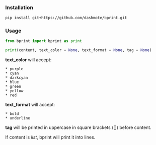 ### **Installation**
```bash
pip install git+https://github.com/dashmote/bprint.git
```

### **Usage**
```python
from bprint import bprint as print
```

```python
print(content, text_color = None, text_format = None, tag = None)
```
**text_color** will accept:

	* purple
	* cyan
	* darkcyan
	* blue
	* green
	* yellow
	* red

**text_format** will accept:

	* bold
	* underline

**tag** will be printed in uppercase in square brackets ([]) before content.

If content is *list*, bprint will print it into lines.
